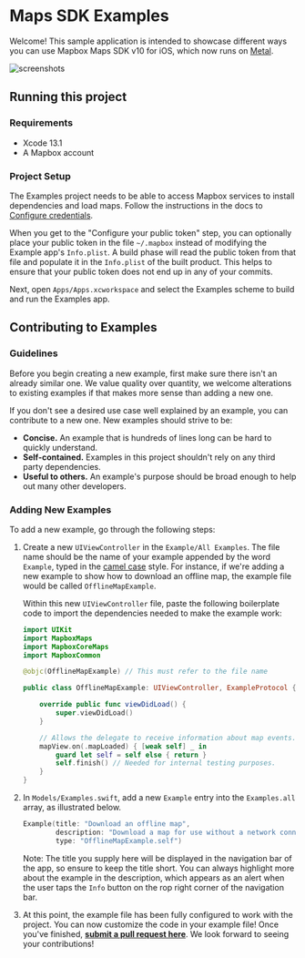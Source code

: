 # Maps SDK Examples

Welcome! This sample application is intended to showcase different ways you can
use Mapbox Maps SDK v10 for iOS, which now runs on
[Metal](https://developer.apple.com/metal/).

![screenshots](readme-screenshots.png)

## Running this project

### Requirements

* Xcode 13.1
* A Mapbox account

### Project Setup

The Examples project needs to be able to access Mapbox services to install
dependencies and load maps. Follow the instructions in the docs to
[Configure credentials](https://docs.mapbox.com/ios/maps/guides/install/).

When you get to the "Configure your public token" step, you can optionally place
your public token in the file `~/.mapbox` instead of modifying the Example app's
`Info.plist`. A build phase will read the public token from that file and
populate it in the `Info.plist` of the built product. This helps to ensure that
your public token does not end up in any of your commits.

Next, open `Apps/Apps.xcworkspace` and select the Examples scheme to build and
run the Examples app.

## Contributing to Examples

### Guidelines

Before you begin creating a new example, first make sure there isn't an already
similar one. We value quality over quantity, we welcome alterations to existing
examples if that makes more sense than adding a new one.

If you don't see a desired use case well explained by an example, you can
contribute to a new one. New examples should strive to be:

* **Concise.** An example that is hundreds of lines long can be hard to quickly
  understand.
* **Self-contained.** Examples in this project shouldn't rely on any third party
  dependencies.
* **Useful to others.** An example's purpose should be broad enough to help out
  many other developers.

### Adding New Examples

To add a new example, go through the following steps:

1. Create a new `UIViewController` in the `Example/All Examples`. The file name
   should be the name of your example appended by the word `Example`, typed in
   the [camel case](https://en.wikipedia.org/wiki/Camel_case) style. For
   instance, if we're adding a new example to show how to download an offline
   map, the example file would be called `OfflineMapExample`.

   Within this new `UIViewController` file, paste the following boilerplate code
   to import the dependencies needed to make the example work:

   ```swift
   import UIKit
   import MapboxMaps
   import MapboxCoreMaps
   import MapboxCommon

   @objc(OfflineMapExample) // This must refer to the file name

   public class OfflineMapExample: UIViewController, ExampleProtocol {

       override public func viewDidLoad() {
           super.viewDidLoad()
       }

       // Allows the delegate to receive information about map events.
       mapView.on(.mapLoaded) { [weak self] _ in
           guard let self = self else { return }
           self.finish() // Needed for internal testing purposes.
       }
   }
   ```

2. In `Models/Examples.swift`, add a new `Example` entry into the `Examples.all`
   array, as illustrated below.

   ```swift
   Example(title: "Download an offline map",
           description: "Download a map for use without a network connection.",
           type: "OfflineMapExample.self")
   ```

   Note: The title you supply here will be displayed in the navigation bar of the
   app, so ensure to keep the title short. You can always highlight more about the
   example in the description, which appears as an alert when the user taps the
   `Info` button on the rop right corner of the navigation bar.

3. At this point, the example file has been fully configured to work with the
   project. You can now customize the code in your example file! Once you've
   finished, **[submit a pull request here](https://github.com/Mapbox/mapbox-maps-ios/compare/main...main?expand=1)**.
   We look forward to seeing your contributions!
